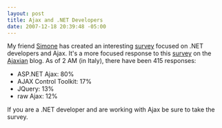 ```yaml
---
layout: post
title: Ajax and .NET Developers
date: 2007-12-18 20:39:48 -05:00
---
```


My friend [Simone](http://codeclimber.net.nz/) has created an interesting [survey](http://www.surveymonkey.com/s.aspx?sm=08SQvBq_2b7IuNd14d88ywJg_3d_3d) focused on .NET developers and Ajax. It's a more focused response to this [survey](http://codeclimber.net.nz/archive/2007/12/18/ASP.NET-Ajax-usage-floats-around-35.aspx) on the [Ajaxian](http://ajaxian.com/) blog. As of 2 AM (in Italy), there have been 415 responses:

*   ASP.NET Ajax: 80%
*   AJAX Control Toolkit: 17%
*   JQuery: 13%
*   raw Ajax: 12%  

If you are a .NET developer and are working with Ajax be sure to take the survey.

